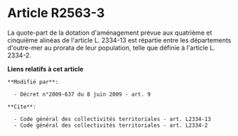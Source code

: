 # Article R2563-3

La quote-part de la dotation d'aménagement prévue aux quatrième et cinquième alinéas de l'article L. 2334-13 est répartie
entre les départements d'outre-mer au prorata de leur population, telle que définie à l'article L. 2334-2.

**Liens relatifs à cet article**

	**Modifié par**:

	  - Décret n°2009-637 du 8 juin 2009 - art. 9

	**Cite**:

	  - Code général des collectivités territoriales - art. L2334-13
	  - Code général des collectivités territoriales - art. L2334-2
